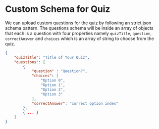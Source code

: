 # Custom Schema for Quiz

We can upload custom questions for the quiz by following an strict json schema pattern. The questions schema will be inside an array of objects that each is a question with four properties namely `quizTitle`, `question`, `correctAnswer` and `choices` which is an array of string to choose from the quiz.

```json
{
    "quizTitle": "Title of Your Quiz",
    "questions": [
        {
            "question" : "Question?",
            "choices": [
                "Option 0",
                "Option 1",
                "Option 2",
                "Option 3"
            ],
            "correctAnswer": "correct option index"
        },
        { ... }
    ]
}
```
